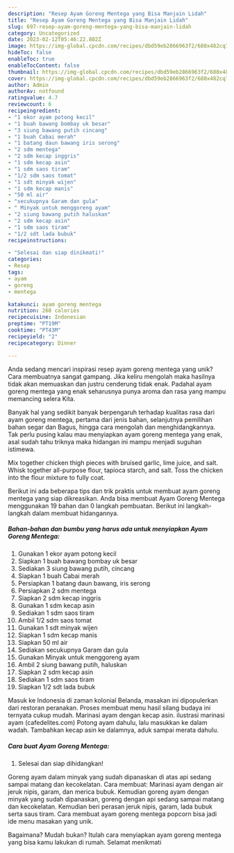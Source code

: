 ```yaml
---
description: "Resep Ayam Goreng Mentega yang Bisa Manjain Lidah"
title: "Resep Ayam Goreng Mentega yang Bisa Manjain Lidah"
slug: 697-resep-ayam-goreng-mentega-yang-bisa-manjain-lidah
category: Uncategorized
date: 2023-02-12T05:46:22.802Z
image: https://img-global.cpcdn.com/recipes/dbd59eb2866963f2/680x482cq70/ayam-goreng-mentega-foto-resep-utama.jpg
hideToc: false
enableToc: true
enableTocContent: false
thumbnail: https://img-global.cpcdn.com/recipes/dbd59eb2866963f2/680x482cq70/ayam-goreng-mentega-foto-resep-utama.jpg
cover: https://img-global.cpcdn.com/recipes/dbd59eb2866963f2/680x482cq70/ayam-goreng-mentega-foto-resep-utama.jpg
author: Admin
authorAv: notfound
ratingvalue: 4.7
reviewcount: 6
recipeingredient:
- "1 ekor ayam potong kecil"
- "1 buah bawang bombay uk besar"
- "3 siung bawang putih cincang"
- "1 buah Cabai merah"
- "1 batang daun bawang iris serong"
- "2 sdm mentega"
- "2 sdm kecap inggris"
- "1 sdm kecap asin"
- "1 sdm saos tiram"
- "1/2 sdm saos tomat"
- "1 sdt minyak wijen"
- "1 sdm kecap manis"
- "50 ml air"
- "secukupnya Garam dan gula"
- " Minyak untuk menggoreng ayam"
- "2 siung bawang putih haluskan"
- "2 sdm kecap asin"
- "1 sdm saos tiram"
- "1/2 sdt lada bubuk"
recipeinstructions:

- "Selesai dan siap dinikmati!"
categories:
- Resep
tags:
- ayam
- goreng
- mentega

katakunci: ayam goreng mentega 
nutrition: 268 calories
recipecuisine: Indonesian
preptime: "PT19M"
cooktime: "PT43M"
recipeyield: "2"
recipecategory: Dinner

---
```





Anda sedang mencari inspirasi resep ayam goreng mentega yang unik? Cara membuatnya sangat gampang. Jika keliru mengolah maka hasilnya tidak akan memuaskan dan justru cenderung tidak enak. Padahal ayam goreng mentega yang enak seharusnya punya aroma dan rasa yang mampu memancing selera Kita.





Banyak hal yang sedikit banyak berpengaruh terhadap kualitas rasa dari ayam goreng mentega, pertama dari jenis bahan, selanjutnya pemilihan bahan segar dan Bagus, hingga cara mengolah dan menghidangkannya. Tak perlu pusing kalau mau menyiapkan ayam goreng mentega yang enak,      asal sudah tahu triknya maka hidangan ini mampu menjadi suguhan istimewa.














Mix together chicken thigh pieces with bruised garlic, lime juice, and salt. Whisk together all-purpose flour, tapioca starch, and salt. Toss the chicken into the flour mixture to fully coat.






Berikut ini ada beberapa tips dan trik praktis untuk membuat ayam goreng mentega yang siap dikreasikan. Anda bisa membuat Ayam Goreng Mentega menggunakan 19 bahan dan 0 langkah pembuatan. Berikut ini langkah-langkah dalam membuat hidangannya.

<!--inarticleads1-->

##### Bahan-bahan dan bumbu yang harus ada untuk menyiapkan Ayam Goreng Mentega:

1. Gunakan 1 ekor ayam potong kecil
1. Siapkan 1 buah bawang bombay uk besar
1. Sediakan 3 siung bawang putih, cincang
1. Siapkan 1 buah Cabai merah
1. Persiapkan 1 batang daun bawang, iris serong
1. Persiapkan 2 sdm mentega
1. Siapkan 2 sdm kecap inggris
1. Gunakan 1 sdm kecap asin
1. Sediakan 1 sdm saos tiram
1. Ambil 1/2 sdm saos tomat
1. Gunakan 1 sdt minyak wijen
1. Siapkan 1 sdm kecap manis
1. Siapkan 50 ml air
1. Sediakan secukupnya Garam dan gula
1. Gunakan  Minyak untuk menggoreng ayam
1. Ambil 2 siung bawang putih, haluskan
1. Siapkan 2 sdm kecap asin
1. Sediakan 1 sdm saos tiram
1. Siapkan 1/2 sdt lada bubuk


Masuk ke Indonesia di zaman kolonial Belanda, masakan ini dipopulerkan dari restoran peranakan. Proses membuat menu hasil silang budaya ini ternyata cukup mudah. Marinasi ayam dengan kecap asin. ilustrasi marinasi ayam (cafedelites.com) Potong ayam dahulu, lalu masukkan ke dalam wadah. Tambahkan kecap asin ke dalamnya, aduk sampai merata dahulu. 

<!--inarticleads2-->

##### Cara buat Ayam Goreng Mentega:


1. Selesai dan siap dihidangkan!

Goreng ayam dalam minyak yang sudah dipanaskan di atas api sedang sampai matang dan kecokelatan. Cara membuat: Marinasi ayam dengan air jeruk nipis, garam, dan merica bubuk. Kemudian goreng ayam dengan minyak yang sudah dipanaskan, goreng dengan api sedang sampai matang dan kecokelatan. Kemudian beri perasan jeruk nipis, garam, lada bubuk serta saus tiram. Cara membuat ayam goreng mentega popcorn bisa jadi ide menu masakan yang unik. 

Bagaimana? Mudah bukan? Itulah cara menyiapkan ayam goreng mentega yang bisa kamu lakukan di rumah. Selamat menikmati
